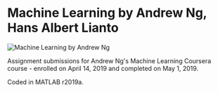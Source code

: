 # Machine Learning by Andrew Ng, Hans Albert Lianto

![Machine Learning by Andrew Ng](https://pythonawesome.com/content/images/2018/09/Python-Programming-Assignments.jpg)

Assignment submissions for Andrew Ng's Machine Learning Coursera course - enrolled on April 14, 2019 and completed on May 1, 2019.

Coded in MATLAB r2019a.
